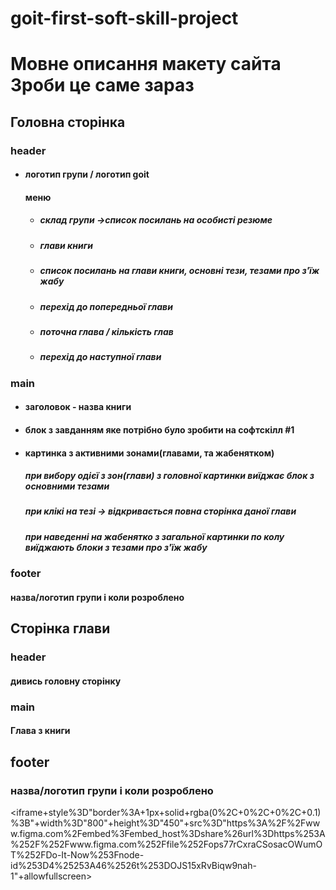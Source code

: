 # goit-first-soft-skill-project

<h1>Мовне описання макету сайта<br>
Зроби це саме зараз</h1>

<h2>Головна сторінка</h2>
    <h3>header</h3>
    <ul>
        <li>
            <h4>логотип групи / логотип goit</h4>
            <h4>меню</h4>
            <ul>
                <li><h5>склад групи ->список посилань на особисті резюме</h5></li>
                <li><h5>глави книги</h5></li>
                <li><h5>список посилань на глави книги, основні тези, тезами про з'їж жабу</h5></li>
                <li><h5>перехід до попередньої глави</h5></li>
                <li><h5>поточна глава / кількість глав</h5></li>
                <li><h5>перехід до наступної глави</h5></li>
            </ul>
        </li>
    </ul>
    <h3>main</h3>
    <ul>
        <li><h4>заголовок - назва книги</h4></li>
        <li><h4>блок з завданням яке потрібно було зробити на софтскілл #1</h4></li>
        <li>
            <h4>картинка з активними зонами(главами, та жабенятком)</h4>
            <h5>при вибору одієї з зон(глави) з головної картинки виїджає блок з основними тезами</h5>
            <h5>при клікі на тезі -> відкривається повна сторінка даної глави</h5>
            <h5>при наведенні на жабенятко з загальної картинки по колу виїджають блоки з тезами про з'їж жабу</h5>
        </li>
    </ul>
    <h3>footer</h3>
        <h4>назва/логотип групи і коли розроблено</h4>
<h2>Сторінка глави</h2>
<h3>header</h3>
    <h4>дивись головну сторінку</h4>

<h3>main</h3>
<h4>Глава з книги</h4>

<h2>footer</h2>
<h3>назва/логотип групи і коли розроблено</h3>

<iframe+style%3D"border%3A+1px+solid+rgba(0%2C+0%2C+0%2C+0.1)%3B"+width%3D"800"+height%3D"450"+src%3D"https%3A%2F%2Fwww.figma.com%2Fembed%3Fembed_host%3Dshare%26url%3Dhttps%253A%252F%252Fwww.figma.com%252Ffile%252Fops77rCxraCSosacOWumOT%252FDo-It-Now%253Fnode-id%253D4%25253A46%2526t%253DOJS15xRvBiqw9nah-1"+allowfullscreen>

